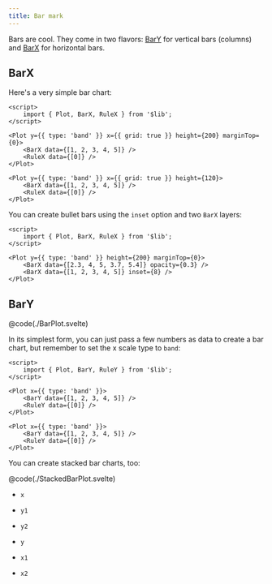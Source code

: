 ```yaml
---
title: Bar mark
---
```


<script>
    import BarPlot from './BarPlot.svelte';
    import StackedBarPlot from './StackedBarPlot.svelte';
</script>

Bars are cool. They come in two flavors: [BarY](#BarY) for vertical bars (columns) and [BarX](#BarX) for horizontal bars.

## BarX

Here's a very simple bar chart:

```svelte live
<script>
    import { Plot, BarX, RuleX } from '$lib';
</script>

<Plot y={{ type: 'band' }} x={{ grid: true }} height={200} marginTop={0}>
    <BarX data={[1, 2, 3, 4, 5]} />
    <RuleX data={[0]} />
</Plot>
```

```svelte
<Plot y={{ type: 'band' }} x={{ grid: true }} height={120}>
    <BarX data={[1, 2, 3, 4, 5]} />
    <RuleX data={[0]} />
</Plot>
```

You can create bullet bars using the `inset` option and two `BarX` layers:

```svelte live
<script>
    import { Plot, BarX, RuleX } from '$lib';
</script>

<Plot y={{ type: 'band' }} height={200} marginTop={0}>
    <BarX data={[2.3, 4, 5, 3.7, 5.4]} opacity={0.3} /> 
    <BarX data={[1, 2, 3, 4, 5]} inset={8} />
</Plot>
```

## BarY

<BarPlot />

@code(./BarPlot.svelte)

In its simplest form, you can just pass a few numbers as data to create a bar chart, but remember to set the x scale type to `band`:

```svelte live
<script>
    import { Plot, BarY, RuleY } from '$lib';
</script>

<Plot x={{ type: 'band' }}>
    <BarY data={[1, 2, 3, 4, 5]} />
    <RuleY data={[0]} />
</Plot>
```

```svelte
<Plot x={{ type: 'band' }}>
    <BarY data={[1, 2, 3, 4, 5]} />
    <RuleY data={[0]} />
</Plot>
```

You can create stacked bar charts, too:

<StackedBarPlot />

@code(./StackedBarPlot.svelte)

-   `x`
-   `y1`
-   `y2`

-   `y`
-   `x1`
-   `x2`
